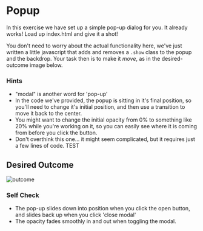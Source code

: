 # Popup

In this exercise we have set up a simple pop-up dialog for you. It already works! Load up index.html and give it a shot!

You don't need to worry about the actual functionality here, we've just written a little javascript that adds and removes a `.show` class to the popup and the backdrop.  Your task then is to make it _move_, as in the desired-outcome image below.

### Hints
- "modal" is another word for 'pop-up'
- In the code we've provided, the popup is sitting in it's final position, so you'll need to change it's initial position, and then use a transition to move it back to the center.
- You might want to change the initial opacity from 0% to something like 20% while you're working on it, so you can easily see where it is coming from before you click the button.
- Don't overthink this one... it might seem complicated, but it requires just a few lines of code. TEST

## Desired Outcome

![outcome](./desired-outcome.gif)

### Self Check

- The pop-up slides down into position when you click the open button, and slides back up when you click 'close modal'
- The opacity fades smoothly in and out when toggling the modal. 